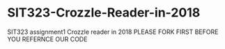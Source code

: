 # SIT323-Crozzle-Reader-in-2018
SIT323 assignment1 Crozzle reader in 2018
PLEASE FORK FIRST BEFORE YOU REFERNCE OUR CODE

